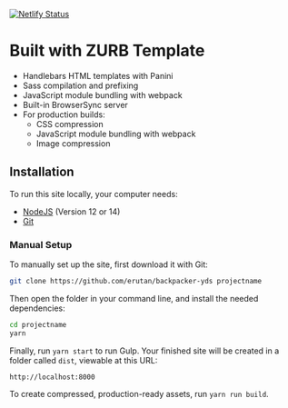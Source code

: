 [![Netlify Status](https://api.netlify.com/api/v1/badges/d184086d-4a03-49a4-916e-95cb9eb7b859/deploy-status)](https://app.netlify.com/sites/cheery-hamster/deploys)

# Built with ZURB Template

- Handlebars HTML templates with Panini
- Sass compilation and prefixing
- JavaScript module bundling with webpack
- Built-in BrowserSync server
- For production builds:
  - CSS compression
  - JavaScript module bundling with webpack
  - Image compression

## Installation

To run this site locally, your computer needs:

- [NodeJS](https://nodejs.org/en/) (Version 12 or 14)
- [Git](https://git-scm.com/)

### Manual Setup

To manually set up the site, first download it with Git:

```bash
git clone https://github.com/erutan/backpacker-yds projectname
```

Then open the folder in your command line, and install the needed dependencies:

```bash
cd projectname
yarn
```

Finally, run `yarn start` to run Gulp. Your finished site will be created in a folder called `dist`, viewable at this URL:

```
http://localhost:8000
```

To create compressed, production-ready assets, run `yarn run build`.
